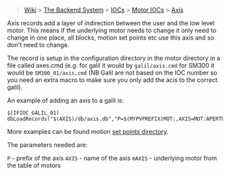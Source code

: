 > [Wiki](Home) > [The Backend System](The-Backend-System) > [IOCs](IOCs) > [Motor IOCs](Motor-IOCs) > [Axis](Axis) 


Axis records add a layer of indirection between the user and the low level motor. This means if the underlying motor needs to change it only need to change in one place, all blocks, motion set points etc use this axis and so don't need to change.

The record is setup in the configuration directory in the motor directory in a file called axes.cmd (e.g. for galil it would by `galil/axis.cmd` for SM300 it would be `SM300_01/axis.cmd` (NB Galil are not based on the IOC number so you need an extra macro to make sure you only add the acis to the correct galil).

An example of adding an axis to a galil is:

```
$(IFIOC_GALIL_01) dbLoadRecords("$(AXIS)/db/axis.db","P=$(MYPVPREFIX)MOT:,AXIS=MOT:APERTURE,mAXIS=MTR0101")
```

More examples can be found motion [set points directory](https://github.com/ISISComputingGroup/EPICS-motionSetPoints/tree/master/settings).

The parameters needed are:

`P` - prefix of the axis
`AXIS` - name of the axis
`mAXIS` - underlying motor from the table of motors

